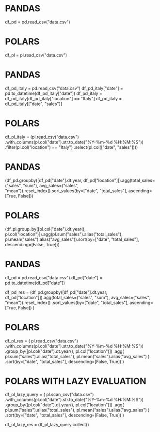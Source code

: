 # PANDAS
df_pd = pd.read_csv("data.csv")


# POLARS
df_pl = pl.read_csv("data.csv")

# PANDAS
df_pd_italy = pd.read_csv("data.csv")
df_pd_italy["date"] = pd.to_datetime(df_pd_italy["date"])
df_pd_italy = df_pd_italy[df_pd_italy["location"] == "Italy"]
df_pd_italy = df_pd_italy[["date", "sales"]]


# POLARS
df_pl_italy = (pl.read_csv("data.csv")
      .with_columns(pl.col("date").str.to_date("%Y-%m-%d %H:%M:%S"))
      .filter(pl.col("location") == "Italy")
      .select(pl.col(["date", "sales"])))


# PANDAS
(df_pd.groupby([df_pd["date"].dt.year, 
    df_pd["location"]]).agg(total_sales=("sales", "sum"),
    avg_sales=("sales", "mean")).reset_index().sort_values(by=["date", "total_sales"], ascending=[True, False]))

# POLARS
(df_pl.group_by([pl.col("date").dt.year(), 
    pl.col("location")]).agg(pl.sum("sales").alias("total_sales"),
    pl.mean("sales").alias("avg_sales")).sort(by=["date", "total_sales"], descending=[False, True]))

# PANDAS
df_pd = pd.read_csv("data.csv")
df_pd["date"] = pd.to_datetime(df_pd["date"])

df_pd_res = (df_pd.groupby([df_pd["date"].dt.year, 
    df_pd["location"]]).agg(total_sales=("sales", "sum"),
    avg_sales=("sales", "mean")).reset_index()
        .sort_values(by=["date", "total_sales"], ascending=[True, False])
)


# POLARS
df_pl_res = (
    pl.read_csv("data.csv")
        .with_columns(pl.col("date").str.to_date("%Y-%m-%d %H:%M:%S"))
        .group_by([pl.col("date").dt.year(), pl.col("location")])
        .agg(
            pl.sum("sales").alias("total_sales"),
            pl.mean("sales").alias("avg_sales")
        )
        .sort(by=["date", "total_sales"], descending=[False, True])
)


# POLARS WITH LAZY EVALUATION
df_pl_lazy_query = (
    pl.scan_csv("data.csv")
        .with_columns(pl.col("date").str.to_date("%Y-%m-%d %H:%M:%S"))
        .group_by([pl.col("date").dt.year(), pl.col("location")])
        .agg(
            pl.sum("sales").alias("total_sales"),
            pl.mean("sales").alias("avg_sales")
        )
        .sort(by=["date", "total_sales"], descending=[False, True])
)

df_pl_lazy_res = df_pl_lazy_query.collect()
